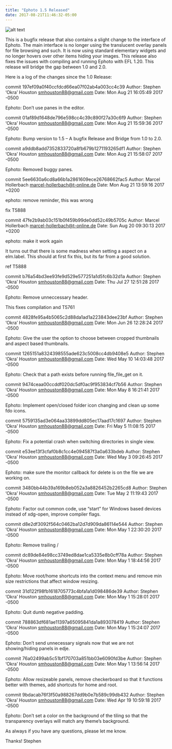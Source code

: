 ```yaml
---
title: "Ephoto 1.5 Released"
date: 2017-08-21T11:46:32-05:00
---
```


![alt text](/images/ephoto.png "Ephoto")

This is a bugfix release that also contains a slight change to the interface of Ephoto.  The main interface is no longer using the translucent overlay panels for file browsing and such.  It is now using standard elementary widgets and no longer hovers over other items hiding your images.  This release also fixes the issues with compiling and running Ephoto with EFL 1.20.  This release will bridge the gap between 1.0 and 2.0.

Here is a log of the changes since the 1.0 Release:

commit 197ef09a0f40ccfdcd66ea07f02ab4a003cc4c39
Author: Stephen ‘Okra’ Houston <smhouston88@gmail.com>
Date: Mon Aug 21 16:05:49 2017 -0500

Ephoto: Don’t use panes in the editor.

commit 01af89d1648de796e598cc4c39c890f27a30c6f9
Author: Stephen ‘Okra’ Houston <smhouston88@gmail.com>
Date: Mon Aug 21 15:59:36 2017 -0500

Ephoto: Bump version to 1.5 – A bugfix Release and Bridge from 1.0 to 2.0.

commit a9ddb8add7352833720a8fb679b1271193265df1
Author: Stephen ‘Okra’ Houston <smhouston88@gmail.com>
Date: Mon Aug 21 15:58:07 2017 -0500

Ephoto: Removed buggy panes.

commit 5ee6630a6cd8a66b1a2861609ece26768662fac5
Author: Marcel Hollerbach <marcel-hollerbach@t-online.de>
Date: Mon Aug 21 13:59:16 2017 +0200

ephoto: remove reminder, this was wrong

fix T5888

commit 47fe2b9ab03c151b0f459b99de0dd52c49b5705c
Author: Marcel Hollerbach <marcel-hollerbach@t-online.de>
Date: Sun Aug 20 09:30:13 2017 +0200

ephoto: make it work again

It turns out that there is some madness when setting a aspect on a
elm.label. This should at first fix this, but its far from a good
solution.

ref T5888

commit b76a54bd3ee93fe9d529e577251a1d5fc6b32d1a
Author: Stephen ‘Okra’ Houston <smhouston88@gmail.com>
Date: Thu Jul 27 12:51:28 2017 -0500

Ephoto: Remove unneccessary header.

This fixes compilation and T5761

commit 4828fe95a4b5065c2d88da1ad1a223843dee23bf
Author: Stephen ‘Okra’ Houston <smhouston88@gmail.com>
Date: Mon Jun 26 12:28:24 2017 -0500

Ephoto: Give the user the option to choose between cropped thumbnails and aspect based thumbnails.

commit 1265151a8324398555ade623c5008cc4db9408e5
Author: Stephen ‘Okra’ Houston <smhouston88@gmail.com>
Date: Wed May 10 14:03:48 2017 -0500

Ephoto: Check that a path exists before running file_file_get on it.

commit 9474ceaa00ccddf020dc5df0ac9f953834cf7b56
Author: Stephen ‘Okra’ Houston <smhouston88@gmail.com>
Date: Mon May 8 16:21:41 2017 -0500

Ephoto: Implement open/closed folder icon changing and clean up some fdo icons.

commit 5759135ad3e064aa33899dd805ec17aad17c1697
Author: Stephen ‘Okra’ Houston <smhouston88@gmail.com>
Date: Fri May 5 11:08:15 2017 -0500

Ephoto: Fix a potential crash when switching directories in single view.

commit e53ee13f3cfaf0b8c1cc4e094587f3a0a633bdeb
Author: Stephen ‘Okra’ Houston <smhouston88@gmail.com>
Date: Wed May 3 09:26:45 2017 -0500

Ephoto: make sure the monitor callback for delete is on the file we are working on.

commit 3480bb44b39a169b8eb052a3a8826452b2265cd8
Author: Stephen ‘Okra’ Houston <smhouston88@gmail.com>
Date: Tue May 2 11:19:43 2017 -0500

Ephoto: Factor out common code, use “start” for Windows based devices instead of xdg-open, improve compiler flags.

commit d8e2df3092f564c0462ba12d7d909da86114e544
Author: Stephen ‘Okra’ Houston <smhouston88@gmail.com>
Date: Mon May 1 22:30:20 2017 -0500

Ephoto: Remove trailing /

commit dc89de84e98cc3749ed8dae1ca5335e8b0cff78a
Author: Stephen ‘Okra’ Houston <smhouston88@gmail.com>
Date: Mon May 1 18:44:56 2017 -0500

Ephoto: Move root/home shortcuts into the context menu and remove min size restrictions that affect window resizing.

commit 31d122f98fb1618705773c4bfa1a1d098486de39
Author: Stephen ‘Okra’ Houston <smhouston88@gmail.com>
Date: Mon May 1 15:28:01 2017 -0500

Ephoto: Quit dumb negative padding.

commit 788863df681ae11397a65095841da1a893078419
Author: Stephen ‘Okra’ Houston <smhouston88@gmail.com>
Date: Mon May 1 15:24:07 2017 -0500

Ephoto: Don’t send unnecessary signals now that we are not showing/hiding panels in edje.

commit 76a02499ab5c51bf170703a851bb03e6090fd3be
Author: Stephen ‘Okra’ Houston <smhouston88@gmail.com>
Date: Mon May 1 13:56:14 2017 -0500

Ephoto: Allow resizeable panels, remove checkerboard so that it functions better with themes, add shortcuts for home and root.

commit 9bdacab76f3f50a988267dd9b0e7b589c99db432
Author: Stephen ‘Okra’ Houston <smhouston88@gmail.com>
Date: Wed Apr 19 10:59:18 2017 -0500

Ephoto: Don’t set a color on the background of the tiling so that the transparency overlays will match any theme’s background.

As always if you have any questions, please let me know.

Thanks!
Stephen

